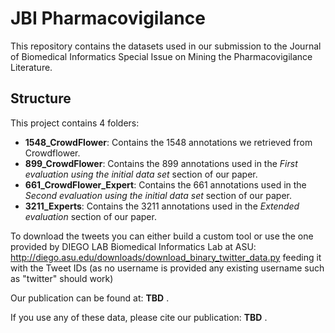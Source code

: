 # JBI Pharmacovigilance
This repository contains the datasets used in our submission to the Journal of Biomedical Informatics Special Issue on Mining the Pharmacovigilance Literature.

## Structure
This project contains 4 folders:
* **1548_CrowdFlower**: Contains the 1548 annotations we retrieved from Crowdflower.
* **899_CrowdFlower**: Contains the 899 annotations used in the *First evaluation using the initial data set* section of our paper.
* **661_CrowdFlower_Expert**: Contains the 661 annotations used in the *Second evaluation using the initial data set* section of our paper.
* **3211_Experts**: Contains the 3211 annotations used in the *Extended evaluation* section of our paper.

To download the tweets you can either build a custom tool or use the one provided by DIEGO LAB Biomedical Informatics Lab at ASU: http://diego.asu.edu/downloads/download_binary_twitter_data.py feeding it with the Tweet IDs (as no username is provided any existing username such as "twitter" should work)

Our publication can be found at: **TBD** .

If you use any of these data, please cite our publication: **TBD** .